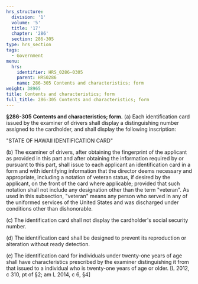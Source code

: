 ```yaml
---
hrs_structure:
  division: '1'
  volume: '5'
  title: '17'
  chapter: '286'
  section: 286-305
type: hrs_section
tags:
  - Government
menu:
  hrs:
    identifier: HRS_0286-0305
    parent: HRS0286
    name: 286-305 Contents and characteristics; form
weight: 38965
title: Contents and characteristics; form
full_title: 286-305 Contents and characteristics; form
---
```

**§286-305** **Contents and characteristics; form.** (a) Each identification card issued by the examiner of drivers shall display a distinguishing number assigned to the cardholder, and shall display the following inscription:

"STATE OF HAWAII IDENTIFICATION CARD"

(b) The examiner of drivers, after obtaining the fingerprint of the applicant as provided in this part and after obtaining the information required by or pursuant to this part, shall issue to each applicant an identification card in a form and with identifying information that the director deems necessary and appropriate, including a notation of veteran status, if desired by the applicant, on the front of the card where applicable; provided that such notation shall not include any designation other than the term "veteran". As used in this subsection, "veteran" means any person who served in any of the uniformed services of the United States and was discharged under conditions other than dishonorable.

(c) The identification card shall not display the cardholder's social security number.

(d) The identification card shall be designed to prevent its reproduction or alteration without ready detection.

(e) The identification card for individuals under twenty-one years of age shall have characteristics prescribed by the examiner distinguishing it from that issued to a individual who is twenty-one years of age or older. [L 2012, c 310, pt of §2; am L 2014, c 6, §4]